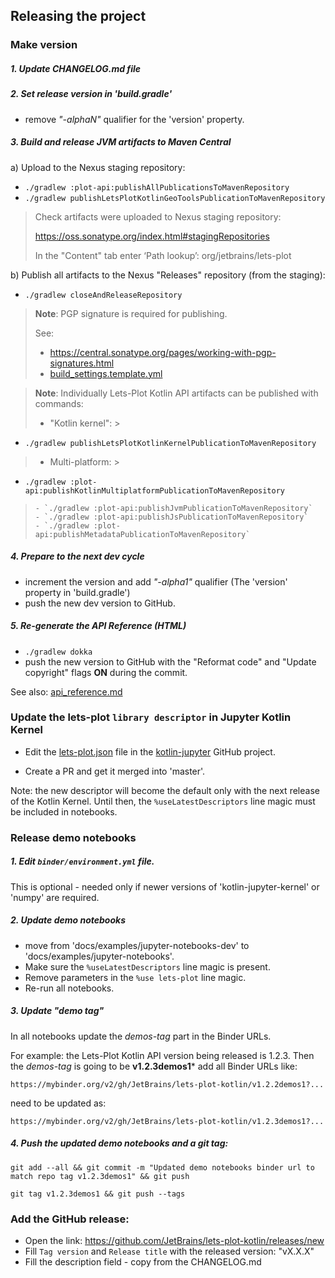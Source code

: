 ## Releasing the project

### Make version

##### 1. Update CHANGELOG.md file

##### 2. Set release version in 'build.gradle'

- remove _"-alphaN"_ qualifier for the 'version' property.

##### 3. Build and release JVM artifacts to Maven Central

a) Upload to the Nexus staging repository:

- `./gradlew :plot-api:publishAllPublicationsToMavenRepository`
- `./gradlew publishLetsPlotKotlinGeoToolsPublicationToMavenRepository`

> Check artifacts were uploaded to Nexus staging repository:
>
> https://oss.sonatype.org/index.html#stagingRepositories
>
> In the "Content" tab enter ‘Path lookup’: org/jetbrains/lets-plot


b) Publish all artifacts to the Nexus "Releases" repository (from the staging):

- `./gradlew closeAndReleaseRepository`

> **Note**: PGP signature is required for publishing.
>
> See:
>
> - https://central.sonatype.org/pages/working-with-pgp-signatures.html
> - [build_settings.template.yml](https://github.com/JetBrains/lets-plot-kotlin/blob/master/build_settings.template.yml)

> **Note**: Individually Lets-Plot Kotlin API artifacts can be published with commands:
>
> - "Kotlin kernel":
    >
- `./gradlew publishLetsPlotKotlinKernelPublicationToMavenRepository`
> - Multi-platform:
    >
- `./gradlew :plot-api:publishKotlinMultiplatformPublicationToMavenRepository`
>     - `./gradlew :plot-api:publishJvmPublicationToMavenRepository`
>     - `./gradlew :plot-api:publishJsPublicationToMavenRepository`
>     - `./gradlew :plot-api:publishMetadataPublicationToMavenRepository`


##### 4. Prepare to the next dev cycle

- increment the version and add _"-alpha1"_ qualifier (The 'version' property in 'build.gradle')
- push the new dev version to GitHub.

##### 5. Re-generate the API Reference (HTML)

- `./gradlew dokka`
- push the new version to GitHub with the "Reformat code" and "Update copyright" flags **ON** during the commit.

See also: [api_reference.md](https://github.com/JetBrains/lets-plot-kotlin/blob/master/docs/api_reference.md) 


### Update the lets-plot `library descriptor` in Jupyter Kotlin Kernel

- Edit the [lets-plot.json](https://github.com/Kotlin/kotlin-jupyter/blob/master/libraries/lets-plot.json)
file in the [kotlin-jupyter](https://github.com/Kotlin/kotlin-jupyter) GitHub project.

- Create a PR and get it merged into 'master'.

Note: the new descriptor will become the default only with the next release of the Kotlin Kernel.
Until then, the `%useLatestDescriptors` line magic must be included in notebooks.    

### Release demo notebooks

##### 1. Edit `binder/environment.yml` file.

This is optional - needed only if newer versions of 'kotlin-jupyter-kernel' or 'numpy' are required.

##### 2. Update demo notebooks

- move from 'docs/examples/jupyter-notebooks-dev' to 'docs/examples/jupyter-notebooks'.
- Make sure the `%useLatestDescriptors` line magic is present.
- Remove parameters in the `%use lets-plot` line magic.
- Re-run all notebooks.

##### 3. Update "demo tag"

In all notebooks update the *demos-tag* part in the Binder URLs.  

For example: the Lets-Plot Kotlin API version being released is 1.2.3. 
Then the *demos-tag* is going to be **v1.2.3demos1*** add all Binder URLs
like:

`https://mybinder.org/v2/gh/JetBrains/lets-plot-kotlin/v1.2.2demos1?...`

need to be updated as: 

`https://mybinder.org/v2/gh/JetBrains/lets-plot-kotlin/v1.2.3demos1?...`

##### 4. Push the updated demo notebooks and a git tag:

`git add --all && git commit -m "Updated demo notebooks binder url to match repo tag v1.2.3demos1" && git push`

`git tag v1.2.3demos1 && git push --tags`


### Add the GitHub release:
 
 * Open the link: https://github.com/JetBrains/lets-plot-kotlin/releases/new
 * Fill `Tag version` and `Release title` with the released version: "vX.X.X"
 * Fill the description field - copy from the CHANGELOG.md
